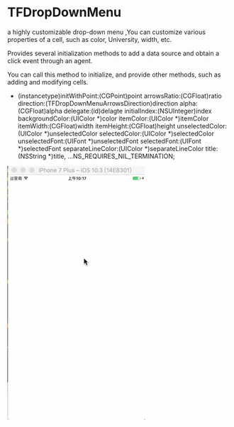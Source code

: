 # TFDropDownMenu
a highly customizable drop-down menu ,You can customize various properties of a cell, such as color, University, width, etc.

Provides several initialization methods to add a data source and obtain a click event through an agent.

You can call this method to initialize, and provide other methods, such as adding and modifying cells.

- (instancetype)initWithPoint:(CGPoint)point
                  arrowsRatio:(CGFloat)ratio
                    direction:(TFDropDownMenuArrowsDirection)direction
                        alpha:(CGFloat)alpha
                     delegate:(id)delagte
                 initialIndex:(NSUInteger)index
              backgroundColor:(UIColor *)color
                    itemColor:(UIColor *)itemColor
                    itemWidth:(CGFloat)width
                   itemHeight:(CGFloat)height
              unselectedColor:(UIColor *)unselectedColor
                selectedColor:(UIColor *)selectedColor
               unselectedFont:(UIFont *)unselectedFont
                 selectedFont:(UIFont *)selectedFont
            separateLineColor:(UIColor *)separateLineColor
                        title:(NSString *)title, ...NS_REQUIRES_NIL_TERMINATION;

![image](https://github.com/RaInvis/TFDropDownMenu/blob/master/TFDropDownMenu-master/TFDropDownMenuDemo/drowDownMenugif.gif)

